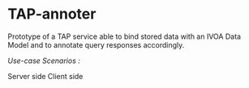 # TAP-annoter

Prototype of a TAP service able to bind stored data with an IVOA Data Model and to annotate query responses accordingly.

*Use-case Scenarios :*

Server side 
Client side

